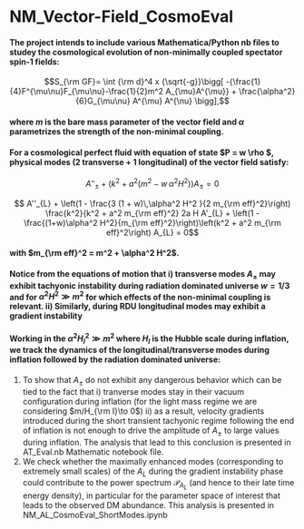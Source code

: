 # NM_Vector-Field_CosmoEval

#### The project intends to include various Mathematica/Python nb files to studey the cosmological evolution of non-minimally coupled spectator spin-1 fields:
 ```math
 S_{\rm GF}= \int {\rm d}^4 x {\sqrt{-g}}\bigg[ -{\frac{1}{4}F^{\mu\nu}F_{\mu\nu}-\frac{1}{2}m^2 A_{\mu}A^{\mu}} + \frac{\alpha^2}{6}G_{\mu\nu} A^{\mu} A^{\nu} \bigg],
```
#### where $m$ is the bare mass parameter of the vector field and $\alpha$ parametrizes the strength of the non-minimal coupling. 
#### For a cosmological perfect fluid with equation of state $P = w \rho $, physical modes (2 transverse + 1 longitudinal) of the vector field satisfy: 
 ```math
     A''_{\pm} + \big( k^2 + a^2 (m^2 - w\, \alpha^2 H^2) \big) A_{\pm} = 0
 ```
```math
 A''_{L} + \left(1 - \frac{3 (1 + w)\,\alpha^2 H^2 }{2 m_{\rm eff}^2}\right) \frac{k^2}{k^2 + a^2 m_{\rm eff}^2} 2a H A'_{L} + \left(1 - \frac{(1+w)\alpha^2 H^2}{m_{\rm eff}^2}\right)\left(k^2 + a^2 m_{\rm eff}^2\right) A_{L} = 0
```
#### with $m_{\rm eff}^2 = m^2 + \alpha^2 H^2$. 
#### Notice from the equations of motion that i) transverse modes $A_{\pm}$ may exhibit tachyonic instability during radiation dominated universe $w = 1/3$ and for $\alpha^2 H^2 \gg m^2$ for which effects of the non-minimal coupling is relevant. ii) Similarly, during RDU longitudinal modes may exhibit a gradient instability

#### Working in the $\alpha^2 H_I^2 \gg m^2$ where $H_I$ is the Hubble scale during inflation, we track the dynamics of the longitudinal/transverse modes during inflation followed by the radiation dominated universe:

1. To show that $A_{\pm}$ do not exhibit any dangerous behavior which can be tied to the fact that i) tranverse modes stay in their vacuum configuration during inflation (for the light mass regime we are considering $m/H_{\rm I}\to 0$) ii) as a result, velocity gradients introduced during the short transient tachyonic regime following the end of inflation is not enough to drive the amplitude of $A_{\pm}$ to large values during inflation. The analysis that lead to this conclusion is presented in AT_Eval.nb Mathematic notebook file.
2. We check whether the maximally enhanced modes (corresponding to extremely small scales) of the $A_L$ during the gradient instability phase could contribute to the power spectrum $\mathcal{P}_{A_L}$ (and hence to their late time energy density), in particular for the parameter space of interest that leads to the observed DM abundance. This analysis is presented in NM_AL_CosmoEval_ShortModes.ipynb
